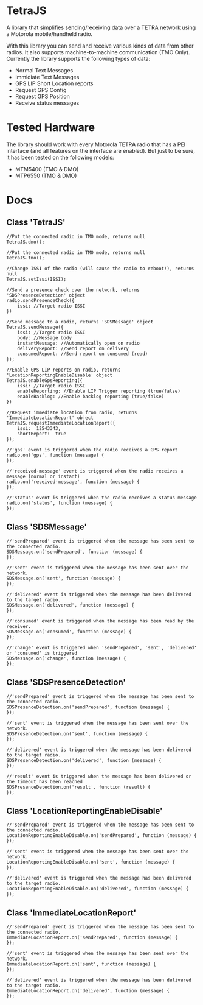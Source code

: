 
  

# TetraJS

A library that simplifies sending/receiving data over a TETRA network using a Motorola mobile/handheld radio.

With this library you can send and receive various kinds of data from other radios. It also supports machine-to-machine communication (TMO Only). Currently the library supports the following types of data:

  

- Normal Text Messages
- Immidiate Text Messages 
- GPS LIP Short Location reports
- Request GPS Config
- Request GPS Position
- Receive status messages


  

# Tested Hardware

The library should work with every Motorola TETRA radio that has a PEI interface (and all features on the interface are enabled). But just to be sure, it has been tested on the following models:

- MTM5400 (TMO & DMO)
- MTP6550 (TMO & DMO)

  

# Docs

## Class 'TetraJS'

    //Put the connected radio in TMO mode, returns null
    TetraJS.dmo(); 

	//Put the connected radio in TMO mode, returns null
    TetraJS.tmo(); 

	//Change ISSI of the radio (will cause the radio to reboot!), returns null
    TetraJS.setIssi(ISSI);

	//Send a presence check over the network, returns 'SDSPresenceDetection' object
    radio.sendPresenceCheck({
		issi: //Target radio ISSI
	})

	//Send message to a radio, returns 'SDSMessage' object
	TetraJS.sendMessage({
		issi: //Target radio ISSI
		body: //Message body
		instantMessage: //Automatically open on radio
		deliveryReport: //Send report on delivery
		consumedReport: //Send report on consumed (read)
	});

	//Enable GPS LIP reports on radio, returns 'LocationReportingEnableDisable' object
	TetraJS.enableGpsReporting({
		issi: //Target radio ISSI
		enableReporting: //Enable LIP Trigger reporting (true/false)
		enableBacklog: //Enable backlog reporting (true/false)
	})
	
	//Request immediate location from radio, returns 'ImmediateLocationReport' object
	TetraJS.requestImmediateLocationReport({
		issi:  12543343,
		shortReport:  true
	});

	//'gps' event is triggered when the radio receives a GPS report
	radio.on('gps', function (message) {
	});

    //'received-message' event is triggered when the radio receives a message (normal or instant)
	radio.on('received-message', function (message) {
	});

	//'status' event is triggered when the radio receives a status message
	radio.on('status', function (message) {
	});
		
## Class 'SDSMessage'
	//'sendPrepared' event is triggered when the message has been sent to the connected radio. 
	SDSMessage.on('sendPrepared', function (message) {
	});
	
	//'sent' event is triggered when the message has been sent over the network. 
	SDSMessage.on('sent', function (message) {
	});

	//'delivered' event is triggered when the message has been delivered to the target radio. 
	SDSMessage.on('delivered', function (message) {
	});
		
	//'consumed' event is triggered when the message has been read by the receiver. 
	SDSMessage.on('consumed', function (message) {
	});
	
	//'change' event is triggered when 'sendPrepared', 'sent', 'delivered' or 'consumed' is triggered
	SDSMessage.on('change', function (message) {
	});

## Class 'SDSPresenceDetection'
	//'sendPrepared' event is triggered when the message has been sent to the connected radio. 
	SDSPresenceDetection.on('sendPrepared', function (message) {
	});
	
	//'sent' event is triggered when the message has been sent over the network. 
	SDSPresenceDetection.on('sent', function (message) {
	});
	
	//'delivered' event is triggered when the message has been delivered to the target radio.
	SDSPresenceDetection.on('delivered', function (message) {
	});
	
	//'result' event is triggered when the message has been delivered or the timeout has been reached
	SDSPresenceDetection.on('result', function (result) {
	});
	
## Class 'LocationReportingEnableDisable'
	//'sendPrepared' event is triggered when the message has been sent to the connected radio. 
	LocationReportingEnableDisable.on('sendPrepared', function (message) {
	});
	
	//'sent' event is triggered when the message has been sent over the network. 
	LocationReportingEnableDisable.on('sent', function (message) {
	});
	
	//'delivered' event is triggered when the message has been delivered to the target radio.
	LocationReportingEnableDisable.on('delivered', function (message) {
	});

## Class 'ImmediateLocationReport'
	//'sendPrepared' event is triggered when the message has been sent to the connected radio. 
	ImmediateLocationReport.on('sendPrepared', function (message) {
	});
	
	//'sent' event is triggered when the message has been sent over the network. 
	ImmediateLocationReport.on('sent', function (message) {
	});
	
	//'delivered' event is triggered when the message has been delivered to the target radio.
	ImmediateLocationReport.on('delivered', function (message) {
	});